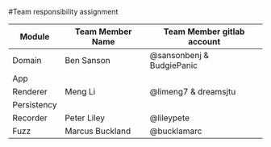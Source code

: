 #Team responsibility assignment

| Module      | Team Member Name | Team Member gitlab account |
|-------------|------------------|----------------------------|
| Domain      | Ben Sanson       | @sansonbenj & BudgiePanic  |
| App         |                  |                            |
| Renderer    | Meng Li          | @limeng7  &  dreamsjtu     |
| Persistency |                  |                            |
| Recorder    | Peter Liley      | @lileypete                 |
| Fuzz        | Marcus Buckland  | @bucklamarc                |
